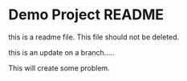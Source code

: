 # Demo Project README

this is a readme file.
This file should not be deleted.

this is an update on a branch.....

This will create some problem.